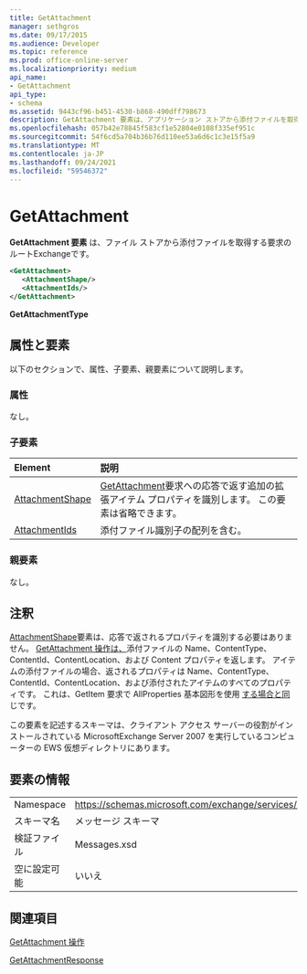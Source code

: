 ```yaml
---
title: GetAttachment
manager: sethgros
ms.date: 09/17/2015
ms.audience: Developer
ms.topic: reference
ms.prod: office-online-server
ms.localizationpriority: medium
api_name:
- GetAttachment
api_type:
- schema
ms.assetid: 9443cf96-b451-4530-b868-490dff798673
description: GetAttachment 要素は、アプリケーション ストアから添付ファイルを取得する要求のルートExchangeです。
ms.openlocfilehash: 057b42e78845f583cf1e52804e0108f335ef951c
ms.sourcegitcommit: 54f6cd5a704b36b76d110ee53a6d6c1c3e15f5a9
ms.translationtype: MT
ms.contentlocale: ja-JP
ms.lasthandoff: 09/24/2021
ms.locfileid: "59546372"
---
```

# <a name="getattachment"></a>GetAttachment

**GetAttachment 要素** は、ファイル ストアから添付ファイルを取得する要求のルートExchangeです。 
  
```xml
<GetAttachment>
   <AttachmentShape/>
   <AttachmentIds/>
</GetAttachment>
```

 **GetAttachmentType**
## <a name="attributes-and-elements"></a>属性と要素

以下のセクションで、属性、子要素、親要素について説明します。
  
### <a name="attributes"></a>属性

なし。
  
### <a name="child-elements"></a>子要素

|**Element**|**説明**|
|:-----|:-----|
|[AttachmentShape](attachmentshape.md) <br/> |[GetAttachment](getattachment.md)要求への応答で返す追加の拡張アイテム プロパティを識別します。 この要素は省略できます。  <br/> |
|[AttachmentIds](attachmentids.md) <br/> |添付ファイル識別子の配列を含む。  <br/> |
   
### <a name="parent-elements"></a>親要素

なし。
  
## <a name="remarks"></a>注釈

[AttachmentShape](attachmentshape.md)要素は、応答で返されるプロパティを識別する必要はありません。 [GetAttachment 操作は、](getattachment-operation.md)添付ファイルの Name、ContentType、ContentId、ContentLocation、および Content プロパティを返します。 アイテムの添付ファイルの場合、返されるプロパティは Name、ContentType、ContentId、ContentLocation、および添付されたアイテムのすべてのプロパティです。 これは、GetItem 要求で AllProperties 基本図形を使用 [する場合と同](getitem.md) じです。 
  
この要素を記述するスキーマは、クライアント アクセス サーバーの役割がインストールされている MicrosoftExchange Server 2007 を実行しているコンピューターの EWS 仮想ディレクトリにあります。
  
## <a name="element-information"></a>要素の情報

|||
|:-----|:-----|
|Namespace  <br/> |https://schemas.microsoft.com/exchange/services/2006/messages  <br/> |
|スキーマ名  <br/> |メッセージ スキーマ  <br/> |
|検証ファイル  <br/> |Messages.xsd  <br/> |
|空に設定可能  <br/> |いいえ  <br/> |
   
## <a name="see-also"></a>関連項目



[GetAttachment 操作](getattachment-operation.md)
  
[GetAttachmentResponse](getattachmentresponse.md)

